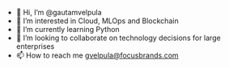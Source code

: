 - 👋 Hi, I’m @gautamvelpula
- 👀 I’m interested in Cloud, MLOps and Blockchain
- 🌱 I’m currently learning Python
- 💞️ I’m looking to collaborate on technology decisions for large enterprises
- 📫 How to reach me <gvelpula@focusbrands.com>

<!---
gautamvelpula/gautamvelpula is a ✨ special ✨ repository because its `README.md` (this file) appears on your GitHub profile.
You can click the Preview link to take a look at your changes.
--->

